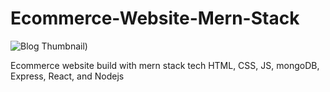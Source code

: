# Ecommerce-Website-Mern-Stack

![Blog Thumbnail]())

Ecommerce website build with mern stack tech HTML, CSS, JS, mongoDB, Express, React, and Nodejs
